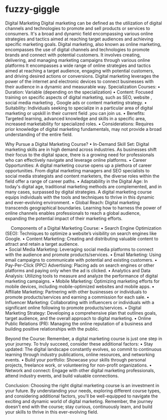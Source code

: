 # fuzzy-giggle
Digital Marketing
Digital marketing can be defined as the utilization of digital channels and technologies to promote and sell products or services to consumers. It's a broad and dynamic field encompassing various online strategies and tactics aimed at reaching target audiences and achieving specific marketing goals. Digital marketing, also known as online marketing, encompasses the use of digital channels and technologies to promote brands and connect with potential customers. It involves creating, delivering, and managing marketing campaigns through various online platforms It encompasses a wide range of online strategies and tactics aimed at reaching a target audience, engaging with potential customers, and driving desired actions or conversions. Digital marketing leverages the power of the internet and electronic devices to connect businesses with their audience in a dynamic and measurable way.
Specialization Courses:
•	Duration: Variable (depending on the specialization)
•	Content: Focused training on specific aspects of digital marketing, such as SEO,  website , social media marketing , Google ads or content marketing strategy.
•	Suitability: Individuals seeking to specialize in a particular area of digital marketing or upskill in their current field .you can join us.
•	Benefits: Targeted learning, advanced knowledge and skills in a specific area, increased marketability for specialized roles.
•	Considerations: Requires prior knowledge of digital marketing fundamentals, may not provide a broad understanding of the entire field.

Why Pursue a Digital Marketing Course?
•	In-Demand Skill Set: Digital marketing skills are in high demand across industries. As businesses shift their focus to the digital space, there is a growing need for professionals who can effectively navigate and leverage online platforms.
•	Career Opportunities: A digital marketing course opens up a plethora of career opportunities. From digital marketing managers and SEO specialists to social media strategists and content marketers, the diverse roles within the field offer a range of career paths.
•	Adaptability in the Digital Age: In today's digital age, traditional marketing methods are complemented, and in many cases, surpassed by digital strategies. A digital marketing course equips individuals with the tools and techniques to thrive in this dynamic and ever-evolving environment.
•	Global Reach: Digital marketing transcends geographical boundaries. Learning how to harness the power of online channels enables professionals to reach a global audience, expanding the potential impact of their marketing efforts.

 
Components of a Digital Marketing Course:
•	Search Engine Optimization (SEO): Techniques to optimize a website’s visibility on search engines like Google.
•	Content Marketing: Creating and distributing valuable content to attract and retain a target audience.      
•	Social Media Marketing: Leveraging social media platforms to connect with the audience and promote products/services.
•	Email Marketing: Using email campaigns to communicate with potential and existing customers.
•	Pay-Per-Click (PPC) Advertising: Placing ads on search engines or other platforms and paying only when the ad is clicked.
•	Analytics and Data Analysis: Utilizing tools to measure and analyze the performance of digital marketing campaigns.
•	Mobile Marketing: Optimizing marketing efforts for mobile devices, including mobile-optimized websites and mobile apps.
•	Affiliate Marketing: Partnering with other businesses or individuals to promote products/services and earning a commission for each sale.
•	Influencer Marketing: Collaborating with influencers or individuals with a significant online following to promote products/services.
•	Digital Marketing Strategy: Developing a comprehensive plan that outlines goals, target audience, and the overall approach to digital marketing.
•	Online Public Relations (PR): Managing the online reputation of a business and building positive relationships with the public.

Beyond the Course: Remember, a digital marketing course is just one step in your journey. To truly succeed, consider these additional factors:
•	Stay updated: The digital landscape constantly evolves, so commit to continuous learning through industry publications, online resources, and networking events.
•	Build your portfolio: Showcase your skills through personal projects, freelance work, or volunteering for non-profit organizations.
•	Network and connect: Engage with other digital marketing professionals, attend industry events, and build valuable connections.

Conclusion: Choosing the right digital marketing course is an investment in your future. By understanding your needs, exploring different course types, and considering additional factors, you'll be well-equipped to navigate the exciting and dynamic world of digital marketing. Remember, the journey doesn't end with the course; stay curious, continuously learn, and build your skills to thrive in this ever-evolving field.
